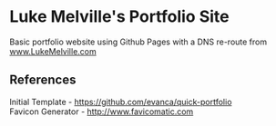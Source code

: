 # Luke Melville's Portfolio Site


Basic portfolio website using Github Pages with a DNS re-route from www.LukeMelville.com



## References
 
Initial Template - https://github.com/evanca/quick-portfolio <br>
Favicon Generator - http://www.favicomatic.com

